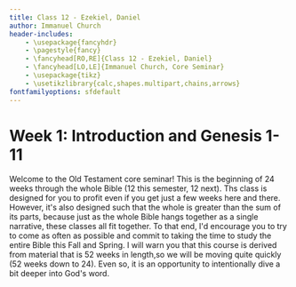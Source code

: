 ```yaml
---
title: Class 12 - Ezekiel, Daniel
author: Immanuel Church
header-includes:
    - \usepackage{fancyhdr}
    - \pagestyle{fancy}
    - \fancyhead[RO,RE]{Class 12 - Ezekiel, Daniel}
    - \fancyhead[LO,LE]{Immanuel Church, Core Seminar}
    - \usepackage{tikz}
    - \usetikzlibrary{calc,shapes.multipart,chains,arrows}
fontfamilyoptions: sfdefault
---
```


# Week 1: Introduction and Genesis 1-11

Welcome to the Old Testament core seminar! This is the beginning of 24 weeks through the whole Bible (12 this semester, 12 next). Ths class is designed for you to profit even if you get just a few weeks here and there. However, it's also designed such that the whole is greater than the sum of its parts, because just as the whole Bible hangs together as a single narrative, these classes all fit together. To that end, I'd encourage you to try to come as often as possible and commit to taking the time to study the entire Bible this Fall and Spring. I will warn you that this course is derived from material that is 52 weeks in length,so we will be moving quite quickly (52 weeks down to 24). Even so, it is an opportunity to intentionally dive a bit deeper into God's word.
